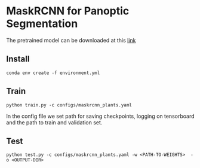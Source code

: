 # MaskRCNN for Panoptic Segmentation

The pretrained model can be downloaded at this [link](https://www.ipb.uni-bonn.de/html/projects/phenobench/rcnn/panoptic_segmentation/last.pt)

## Install
`conda env create -f environment.yml`

## Train
`python train.py -c configs/maskrcnn_plants.yaml`

In the config file we set path for saving checkpoints, logging on tensorboard and the path to train and validation set. 

## Test
`python test.py -c configs/maskrcnn_plants.yaml -w <PATH-TO-WEIGHTS>  -o <OUTPUT-DIR>`